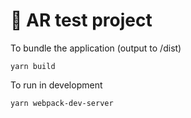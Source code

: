 # 🚀 AR test project

To bundle the application (output to /dist)

```
yarn build
```

To run in development
```
yarn webpack-dev-server
```


